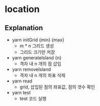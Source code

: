 # location

## Explanation
- yarn initGrid {min} {max}
  - m * n 그리드 생성
  - 그리드 크기만 저장
- yarn generateIsland {n}
  - 격자 내 n 개의 점 삽입
- yarn removeIsland
  - 격자 내 n 개의 좌표 삭제
- yarn read
  - grid, 삽입된 점의 좌표값, 점의 갯수 확인
- yarn test
  - test 코드 실행